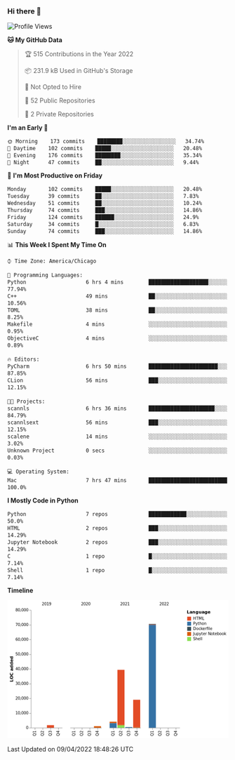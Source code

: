 ### Hi there 👋

<!--
**cauliyang/cauliyang** is a ✨ _special_ ✨ repository because its `README.md` (this file) appears on your GitHub profile.

Here are some ideas to get you started:

- 🔭 I’m currently working on ...
- 🌱 I’m currently learning ...
- 👯 I’m looking to collaborate on ...
- 🤔 I’m looking for help with ...
- 💬 Ask me about ...
- 📫 How to reach me: ...
- 😄 Pronouns: ...
- ⚡ Fun fact: ...
-->

<!--START_SECTION:waka-->
![Profile Views](http://img.shields.io/badge/Profile%20Views-0-blue)

**🐱 My GitHub Data** 

> 🏆 515 Contributions in the Year 2022
 > 
> 📦 231.9 kB Used in GitHub's Storage 
 > 
> 🚫 Not Opted to Hire
 > 
> 📜 52 Public Repositories 
 > 
> 🔑 2 Private Repositories  
 > 
**I'm an Early 🐤** 

```text
🌞 Morning    173 commits    ████████░░░░░░░░░░░░░░░░░   34.74% 
🌆 Daytime    102 commits    █████░░░░░░░░░░░░░░░░░░░░   20.48% 
🌃 Evening    176 commits    ████████░░░░░░░░░░░░░░░░░   35.34% 
🌙 Night      47 commits     ██░░░░░░░░░░░░░░░░░░░░░░░   9.44%

```
📅 **I'm Most Productive on Friday** 

```text
Monday       102 commits    █████░░░░░░░░░░░░░░░░░░░░   20.48% 
Tuesday      39 commits     ██░░░░░░░░░░░░░░░░░░░░░░░   7.83% 
Wednesday    51 commits     ██░░░░░░░░░░░░░░░░░░░░░░░   10.24% 
Thursday     74 commits     ███░░░░░░░░░░░░░░░░░░░░░░   14.86% 
Friday       124 commits    ██████░░░░░░░░░░░░░░░░░░░   24.9% 
Saturday     34 commits     █░░░░░░░░░░░░░░░░░░░░░░░░   6.83% 
Sunday       74 commits     ███░░░░░░░░░░░░░░░░░░░░░░   14.86%

```


📊 **This Week I Spent My Time On** 

```text
⌚︎ Time Zone: America/Chicago

💬 Programming Languages: 
Python                   6 hrs 4 mins        ███████████████████░░░░░░   77.94% 
C++                      49 mins             ██░░░░░░░░░░░░░░░░░░░░░░░   10.56% 
TOML                     38 mins             ██░░░░░░░░░░░░░░░░░░░░░░░   8.25% 
Makefile                 4 mins              ░░░░░░░░░░░░░░░░░░░░░░░░░   0.95% 
ObjectiveC               4 mins              ░░░░░░░░░░░░░░░░░░░░░░░░░   0.89%

🔥 Editors: 
PyCharm                  6 hrs 50 mins       ██████████████████████░░░   87.85% 
CLion                    56 mins             ███░░░░░░░░░░░░░░░░░░░░░░   12.15%

🐱‍💻 Projects: 
scannls                  6 hrs 36 mins       █████████████████████░░░░   84.79% 
scannlsext               56 mins             ███░░░░░░░░░░░░░░░░░░░░░░   12.15% 
scalene                  14 mins             ░░░░░░░░░░░░░░░░░░░░░░░░░   3.02% 
Unknown Project          0 secs              ░░░░░░░░░░░░░░░░░░░░░░░░░   0.03%

💻 Operating System: 
Mac                      7 hrs 47 mins       █████████████████████████   100.0%

```

**I Mostly Code in Python** 

```text
Python                   7 repos             ████████████░░░░░░░░░░░░░   50.0% 
HTML                     2 repos             ███░░░░░░░░░░░░░░░░░░░░░░   14.29% 
Jupyter Notebook         2 repos             ███░░░░░░░░░░░░░░░░░░░░░░   14.29% 
C                        1 repo              █░░░░░░░░░░░░░░░░░░░░░░░░   7.14% 
Shell                    1 repo              █░░░░░░░░░░░░░░░░░░░░░░░░   7.14%

```


**Timeline**

![Chart not found](https://raw.githubusercontent.com/cauliyang/cauliyang/main/charts/bar_graph.png) 


 Last Updated on 09/04/2022 18:48:26 UTC
<!--END_SECTION:waka-->
